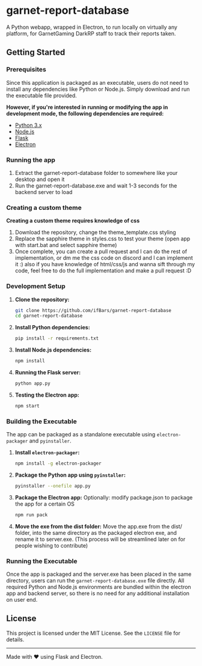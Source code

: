 # garnet-report-database
 A Python webapp, wrapped in Electron, to run locally on virtually any platform, for GarnetGaming DarkRP staff to track their reports taken.

## Getting Started

### Prerequisites
Since this application is packaged as an executable, users do not need to install any dependencies like Python or Node.js. Simply download and run the executable file provided.

**However, if you're interested in running or modifying the app in development mode, the following dependencies are required:**
- [Python 3.x](https://www.python.org/downloads/)
- [Node.js](https://nodejs.org/en/)
- [Flask](https://flask.palletsprojects.com/)
- [Electron](https://www.electronjs.org/)

### Running the app

1. Extract the garnet-report-database folder to somewhere like your desktop and open it
2. Run the garnet-report-database.exe and wait 1-3 seconds for the backend server to load

### Creating a custom theme

**Creating a custom theme requires knowledge of css**
1. Download the repository, change the theme_template.css styling
2. Replace the sapphire theme in styles.css to test your theme (open app with start.bat and select sapphire theme)
3. Once complete, you can create a pull request and I can do the rest of implementation, or dm me the css code on discord and I can implement it :)
also if you have knowledge of html/css/js and wanna sift through my code, feel free to do the full implementation and make a pull request :D

### Development Setup

1. **Clone the repository:**
   ```bash
   git clone https://github.com/ifBars/garnet-report-database
   cd garnet-report-database
   ```

2. **Install Python dependencies:**
   ```bash
   pip install -r requirements.txt
   ```

3. **Install Node.js dependencies:**
   ```bash
   npm install
   ```

4. **Running the Flask server:**
   ```bash
   python app.py
   ```

5. **Testing the Electron app:**
   ```bash
   npm start
   ```

### Building the Executable

The app can be packaged as a standalone executable using `electron-packager` and `pyinstaller`.

1. **Install `electron-packager`:**
   ```bash
   npm install -g electron-packager
   ```

2. **Package the Python app using `pyinstaller`:**
   ```bash
   pyinstaller --onefile app.py
   ```

3. **Package the Electron app:**
   Optionally: modify package.json to package the app for a certain OS
   ```bash
   npm run pack
   ```

4. **Move the exe from the dist folder:**
   Move the app.exe from the dist/ folder, into the same directory as the packaged electron exe, and rename it to server.exe. (This process will be streamlined later on for people wishing to contribute)

### Running the Executable

Once the app is packaged and the server.exe has been placed in the same directory, users can run the `garnet-report-database.exe` file directly. All required Python and Node.js environments are bundled within the electron app and backend server, so there is no need for any additional installation on user end.

## License
This project is licensed under the MIT License. See the `LICENSE` file for details.

---

Made with ❤️ using Flask and Electron.

